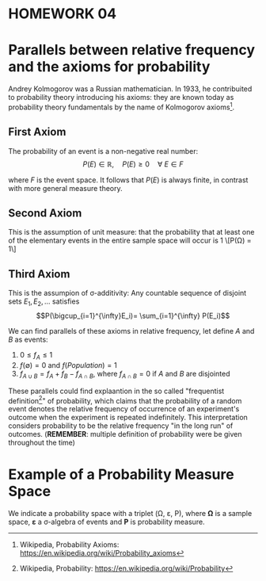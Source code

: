 # HOMEWORK 04

<script type="text/x-mathjax-config">
    MathJax.Hub.Config({
      tex2jax: {
        skipTags: ['script', 'noscript', 'style', 'textarea', 'pre'],
        inlineMath: [['\\(','\\)'], ['$', '$']],
        displayMath: [ ['$$','$$'], ["\\[","\\]"] ],
      }
    });
  </script>
  <script src="https://cdn.mathjax.org/mathjax/latest/MathJax.js?config=TeX-AMS-MML_HTMLorMML" type="text/javascript"></script>


# Parallels between relative frequency and the axioms for probability

Andrey Kolmogorov was a Russian mathematician. In 1933, he contribuited to probability theory introducing his axioms: they are known today as probability theory fundamentals by the name of Kolmogorov axioms[^1].

## First Axiom

The probability of an event is a non-negative real number:
$$P(E)\in\mathbb{R}, \quad P(E)\ge0 \quad \forall \ E\in F$$

where $F$ is the event space. It follows that $P(E)$ is always finite, in contrast with more general measure theory. 

## Second Axiom

This is the assumption of unit measure: that the probability that at least one of the elementary events in the entire sample space will occur is 1
\\[P(&Omega;) = 1\\]

## Third Axiom
This is the assumpion of σ-additivity:
  Any countable sequence of disjoint sets $E_1, E_2,...$ satisfies
  $$P(\bigcup_{i=1}^{\infty}E_i)= \sum_{i=1}^{\infty} P(E_i)$$

We can find parallels of these axioms in relative frequency, let define $A$ and $B$ as events: 
1. $0\leq f_A \leq 1$
2. $f(\emptyset)=0$ and $f(Population)=1$
3. $f_{A \cup B} = f_A + f_B - f_{A \cap B}$, where $f_{A \cap B} = 0$ if $A$ and $B$ are disjointed


These parallels could find explaantion in the so called "frequentist definition[^2]" of probability, which claims that the probability of a random event denotes the relative frequency of occurrence of an experiment's outcome when the experiment is repeated indefinitely. This interpretation considers probability to be the relative frequency "in the long run" of outcomes. 
(**REMEMBER**: multiple definition of probability were be given throughout the time)

[^1]: Wikipedia, Probability Axioms: https://en.wikipedia.org/wiki/Probability_axioms
[^2]: Wikipedia, Probability: https://en.wikipedia.org/wiki/Probability

# Example of a Probability Measure Space

We indicate a probability space with a triplet (&Omega;, &epsilon;, P), where **&Omega;** is a sample space, **&epsilon;** a &sigma;-algebra of events and **P** is probability measure.
